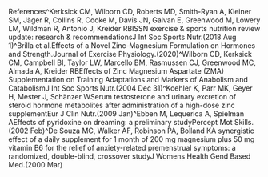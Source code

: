 References^Kerksick CM, Wilborn CD, Roberts MD, Smith-Ryan A, Kleiner SM, Jäger R, Collins R, Cooke M, Davis JN, Galvan E, Greenwood M, Lowery LM, Wildman R, Antonio J, Kreider RBISSN exercise & sports nutrition review update: research & recommendationsJ Int Soc Sports Nutr.(2018 Aug 1)^Brilla et al.Effects of a Novel Zinc-Magnesium Formulation on Hormones and Strength.Journal of Exercise Physiology.(2020)^Wilborn CD, Kerksick CM, Campbell BI, Taylor LW, Marcello BM, Rasmussen CJ, Greenwood MC, Almada A, Kreider RBEffects of Zinc Magnesium Aspartate (ZMA) Supplementation on Training Adaptations and Markers of Anabolism and CatabolismJ Int Soc Sports Nutr.(2004 Dec 31)^Koehler K, Parr MK, Geyer H, Mester J, Schänzer WSerum testosterone and urinary excretion of steroid hormone metabolites after administration of a high-dose zinc supplementEur J Clin Nutr.(2009 Jan)^Ebben M, Lequerica A, Spielman AEffects of pyridoxine on dreaming: a preliminary studyPercept Mot Skills.(2002 Feb)^De Souza MC, Walker AF, Robinson PA, Bolland KA synergistic effect of a daily supplement for 1 month of 200 mg magnesium plus 50 mg vitamin B6 for the relief of anxiety-related premenstrual symptoms: a randomized, double-blind, crossover studyJ Womens Health Gend Based Med.(2000 Mar)